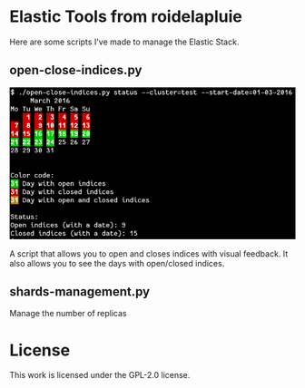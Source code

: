 # Elastic Tools from roidelapluie

Here are some scripts I've made to manage the Elastic Stack.


## open-close-indices.py

![screenshot](screenshot.png)

A script that allows you to open and closes indices with visual feedback. It
also allows you to see the days with open/closed indices.

## shards-management.py

Manage the number of replicas

# License

This work is licensed under the GPL-2.0 license.
